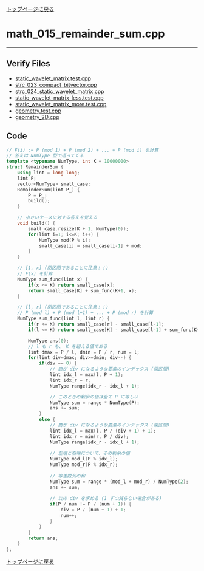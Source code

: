 [トップページに戻る](../index.html)

# math\_015\_remainder\_sum.cpp
---

## Verify Files
* [static\_wavelet\_matrix.test.cpp](../verified/static_wavelet_matrix.test.cpp)
* [strc\_023\_compact\_bitvector.cpp](../verified/strc_023_compact_bitvector.cpp)
* [strc\_024\_static\_wavelet\_matrix.cpp](../verified/strc_024_static_wavelet_matrix.cpp)
* [static\_wavelet\_matrix\_less.test.cpp](../verified/static_wavelet_matrix_less.test.cpp)
* [static\_wavelet\_matrix\_more.test.cpp](../verified/static_wavelet_matrix_more.test.cpp)
* [geometry.test.cpp](../verified/geometry.test.cpp)
* [geometry\_2D.cpp](../verified/geometry_2D.cpp)

## Code

```cpp
// F(i) := P (mod 1) + P (mod 2) + ... + P (mod i) を計算
// 答えは NumType 型で返ってくる
template <typename NumType, int K = 10000000>
struct RemainderSum {
    using lint = long long;
    lint P;
    vector<NumType> small_case;
    RemainderSum(lint P_) {
        P = P_;
        build();
    }

    // 小さいケースに対する答えを覚える
    void build() {
        small_case.resize(K + 1, NumType(0));
        for(lint i=1; i<=K; i++) {
            NumType mod(P % i);
            small_case[i] = small_case[i-1] + mod;
        }
    }

    // [1, x] (閉区間であることに注意！！)
    // F(x) を計算 
    NumType sum_func(lint x) {
        if(x <= K) return small_case[x];
        return small_case[K] + sum_func(K+1, x);
    }

    // [l, r] (閉区間であることに注意！！)
    // P (mod l) + P (mod l+1) + ... + P (mod r) を計算
    NumType sum_func(lint l, lint r) {
        if(r <= K) return small_case[r] - small_case[l-1];
        if(l <= K) return small_case[K] - small_case[l-1] + sum_func(K+1, r);

        NumType ans(0);
        // l も r も、 K を超える値である
        lint dmax = P / l, dmin = P / r, num = l;
        for(lint div=dmax; div>=dmin; div--) {
            if(div == 0) {
                // 商が div になるような要素のインデックス (閉区間)
                lint idx_l = max(l, P + 1);
                lint idx_r = r;
                NumType range(idx_r - idx_l + 1);

                // このときの剰余の値は全て P に等しい
                NumType sum = range * NumType(P);
                ans += sum;
            }
            else {
                // 商が div になるような要素のインデックス (閉区間)
                lint idx_l = max(l, P / (div + 1) + 1);
                lint idx_r = min(r, P / div);
                NumType range(idx_r - idx_l + 1);
                
                // 左端と右端について、その剰余の値
                NumType mod_l(P % idx_l);
                NumType mod_r(P % idx_r);
                
                // 等差数列の和
                NumType sum = range * (mod_l + mod_r) / NumType(2);
                ans += sum;
                
                // 次の div を求める (1 ずつ減らない場合がある)
                if(P / num != P / (num + 1)) {
                    div = P / (num + 1) + 1;
                    num++;
                }
            }
        }
        return ans;
    }
};
```

[トップページに戻る](../index.html)
